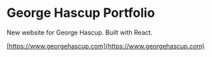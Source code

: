 # George Hascup Portfolio
New website for George Hascup. Built with React.

[https://www.georgehascup.com](https://www.georgehascup.com)